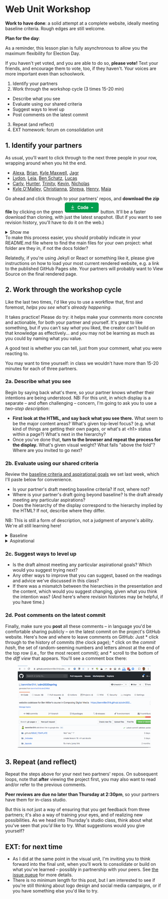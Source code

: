 
# Web Unit Workshop

**Work to have done**: a solid attempt at a complete website, ideally meeting baseline criteria. Rough edges are still welcome.

**Plan for the day**:

<div class="alert alert-danger">
As a reminder, this lesson plan is fully asynchronous to allow you the maximum flexibility for Election Day.

If you haven't yet voted, and you are able to do so, <strong>please vote!</strong> Text your friends, and encourage them to vote, too, if they haven't. Your voices are more important even than schoolwork.
</div>

1. Identify your partners
2. Work through the workshop cycle (3 times 15-20 min)
  - Describe what you see
  - Evaluate using our shared criteria
  - Suggest ways to level up
  - Post comments on the latest commit
3. Repeat (and reflect)
4. EXT homework: forum on consolidation unit

## 1. Identify your partners
As usual, you'll want to click through to the next three people in your row, wrapping around when you hit the end.

* [Alexa](https://github.com/AlexaSpaventa/website-portfolio-2020fall), [Brian](https://github.com/briansostek/website-portfolio-2020fall), [Kyle Maxwell](https://github.com/KyleMaxwell1224/website-portfolio-2020fall), [Jagr](https://github.com/jeepy33/website-portfolio-2020fall)
* [Lydon](https://github.com/LLP37/website-portfolio-2020fall), [Leia](https://github.com/leiawerner/website-portfolio-2020fall), [Ben Schatz](https://github.com/bschatz17/website-portfolio-2020fall), [Lucas](https://github.com/LDib/website-portfolio-2020fall)
* [Carly](https://github.com/carlystanford/website-portfolio-2020fall), [Hunter](https://github.com/hjo6/website-portfolio-2020fall), [Trinity](https://github.com/trinitymccool/website-portfolio-2020fall),  [Kevin](https://github.com/kevdliedel/website-portfolio-2020fall), [Nicholas](https://github.com/peekssezin/website-portfolio-2020fall)
* [Kyle O'Malley](https://github.com/jkomalley/website-portfolio-2020fall), [Christianna](https://github.com/csk32/website-portfolio-2020fall),  [Shreya](https://github.com/shreyababu/website-portfolio-2020fall), [Henry](https://github.com/heh44/website-portfolio-2020fall),
[Maia](https://github.com/Maials268/website-portfolio-2020fall)


Go ahead and click through to your partners' repos, and **download the zip file** by clicking on the green <img class=".d-inline-block" src="../assets/img/github-code-btn.png" alt="code" /> button. It'll be a faster download than cloning, with just the latest snapshot. (But if you want to see revision history, you'll have to do it on the web.)

<details><summary>Show me</summary>
<img src="../assets/img/github--clone-code.png" alt="Code button follows 'go to file' and 'add file' options. 'Download zip' is the last option in the submenu the button brings up." />
</details>

<div class="alert alert-info">
To make this process easier, you should probably indicate in your README.md file where to find the main files for your own project: what folder are they in, if not the docs folder?

Relatedly, if you're using Jekyll or React or something like it, please give instructions on how to load your most current rendered website, e.g. a link to the published GitHub Pages site. Your partners will probably want to View Source on the final rendered page.
</div>


## 2. Work through the workshop cycle

Like the last two times, I'd like you to use a workflow that, first and foremost, *helps you see what's already happening.*  

It takes practice! Please do try: it helps make your comments more concrete and actionable, for both your partner and yourself. It's great to like something, but if you can't say *what* you liked, the creator can't build on that knowledge as effectively... and *you* may not be learning as much as you could by naming what you value.

A good test is whether you can tell, just from your comment, what you were reacting to.

<div class="alert alert-info">You may want to time yourself: in class we wouldn't have more than 15-20 minutes for each of three partners.
</div>

### 2a. Describe what you see
Begin by saying back what's there, so your partner knows whether their intentions are being understood. NB: For this unit, in which display is a separate – and often challenging – concern, I'm going to ask you to use a <em>two-step description</em>:

* **First look at the HTML, and say back what you see there.** What seem to be the major content areas? What's given top-level focus? (e.g. what kind of things are getting their own pages, or what's at &lt;h1&gt; status within a page?) What's next in the hierarchy?
* Once you've done that, **turn to the browser and repeat the process for the display.** What's given visual weight? What falls "above the fold"? Where are you invited to go next?

### 2b. Evaluate using our shared criteria

Review the [baseline criteria and aspirational goals](http://bit.ly/cdm2020fall-notes#heading=h.80axmrlhvinn) we set last week, which I'll paste below for convenience.
* Is your partner's draft meeting baseline criteria? If not, where not?
* Where is your partner's draft going beyond baseline? Is the draft already meeting any particular aspirations?
* Does the hierarchy of the display correspond to the hierarchy implied by the HTML? If not, describe where they differ.

NB: This is still a form of description, not a judgment of anyone's ability. We're all still learning here!

<details><summary>Baseline</summary>
For a minimum grade of B, all projects for this unit must…
<ul><li>Use arrangement, size, color, visual rhythm, and/or contrast to focus viewers' attention.</li>
<li>Include at least 2-3 navigable html locations (multiple pages, or multiple scrolling locations on the same page)</li>
<li>Have a clear mode of navigation among the pages (no dead ends)</li>
<li>Include a sitewide css stylesheet (i.e. an organized visual theme)</li>
<li>Include at least one legally useable image, with alt text</li>
<li>Successfully display locally in a web browser</li>
<li>For all of the above, argue in the reflection why you did what you did – or what you would do if you had more time</li></ul>
</details>

<details><summary>Aspirational</summary>
To target (but not guarantee) a grade above a B, the best projects for this unit may do some (but probably not all!) of the following:

<em>Media Files</em>
<ul><li>Include playable media (music, video)</li>
<li>Use many images, laid out in a clear pattern (e.g. grid, alternating left/right)</li>
<li>Optimize image filetypes, resolutions, and file sizes for faster loading</li>
<li>Make or modify your own graphics using GIMP, etc</li></ul>

<em>Dynamism</em>
<ul><li>Use responsive design (e.g. <code>@media</code> queries) to dynamically resize elements based on viewport width</li>
<li>Animate HTML elements via JavaScript (e.g. image carousel) or CSS (e.g. <code>:hover</code> / <code>:focus</code> events)</li>
<li>Add interactivity via JavaScript (e.g. on-click events) or other ways to receive information from site visitors (e.g. mailto: links, forms)</li>
<li>Include a loadable alternate stylesheet / theme (e.g. dark mode, high-contrast) if you can explain why it’s helpful in your reflection (e.g. does it make the site more accessible? Is it a print stylesheet?)</li>
</ul>

<em>Coding</em>
<ul><li>Use Flexbox or Grid layouts
Use advanced navigation, e.g. drop-down menu, tabs, or sticky nav bar</li>
<li>Condense your CSS stylesheet to the best of your ability</li>
<li>Use Jekyll to minimize repetition in your HTML through templates and variables
Utilize a web framework to build your website (angular, react, etc. but also bootstrap, skeleton, etc, depending on your level)</li>
</ul>

<em>Audience Engagement</em>
<ul><li>Use best practices for accessible design (see W3's Four Principles and the WAVE web accessibility evaluation tool)</li>
<li>Load site publicly over the internet (e.g. with GitHub Pages)</li>
<li>Have a clear, consistent theme for your website’s content</li>
</ul>

<em>Reflection</em>
<ul><li>Use meaningful commit messages that say what’s changing (or even why), especially if that’s new to you</li>
<li>Make a clear argument in your reflection as to why you met enough of the aspirational criteria to be stretching the abilities you came in with</li>
</ul>
</details>

### 2c. Suggest ways to level up

* Is the draft almost meeting any particular aspirational goals? Which would you suggest trying next?
* Any other ways to improve that you can suggest, based on the readings and advice we've discussed in this class?
* If there was a mismatch between the hierarchies in the presentation and the content, which would you suggest changing, given what you think the intention was? (And here's where revision histories may be helpful, if you have time.)

### 2d. Post comments on the latest commit
Finally, make sure you **post** all these comments – in language you'd be comfortable sharing publicly – on the latest commit on the project's GitHub website. Here's how and where to leave comments on GitHub: Just
    * click through to the history of commits (the clock page);
    * click on the _commit hash_, the set of random-seeming numbers and letters almost at the end of the top row (i.e., for the most recent commit); and
    * scroll to the bottom of the _diff view_ that appears. You'll see a comment box there: <figure><img src="../assets/img/github--comment-on-commit.gif" alt="screencast of the three steps just described"/></figure>


## 3. Repeat (and reflect)
Repeat the steps above for your next two partners' repos. On subsequent loops, note that **after** viewing the project first, you may also want to read and/or refer to the previous comments.

<div class="alert alert-warning">
<strong>Peer reviews are due no later than Thursday at 2:30pm</strong>, so your partners have them for in-class studio.
</div>

But this is not just a way of ensuring that you get feedback from three partners; it's also a way of training your eyes, and of realizing new possibilities. As we head into Thursday's studio class, think about what you've seen that *you'd* like to try. What suggestions would you give yourself?

## EXT: for next time
* As I did at the same point in the visual unit, I'm inviting you to think forward into the final unit, when you'll work to consolidate or build on what you've learned – possibly in partnership with your peers. See <a href="{{site.github.issues_url}}">the issue queue</a> for more details.
* There is no minimum length for this post, but I am interested to see if you're still thinking about logo design and social media campaigns, or if you have something else you'd like to try.
